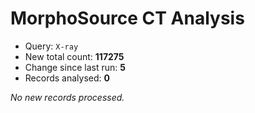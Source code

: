 # MorphoSource CT Analysis

* Query: `X-ray`
* New total count: **117275**
* Change since last run: **5**
* Records analysed: **0**

_No new records processed._
